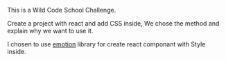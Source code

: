 This is a Wild Code School Challenge.

Create a project with react and add CSS inside, We chose the method and explain why we want to use it.

I chosen to use <a href="https://emotion.sh/docs/introduction" target="_blank" noopener noreferer>emotion</a> library for create react componant with Style inside.

